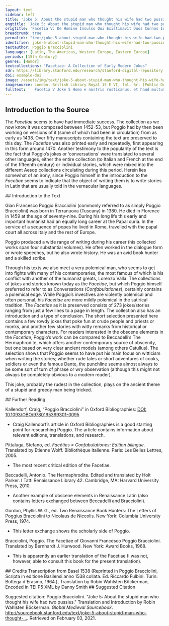 ```yaml
---
layout: text
sidebar: left
title: 'Joke 5: About the stupid man who thought his wife had two pussies | Facetia V: De Homine Insulso Qui Existimavit Duos Cunnos In Uxore'
engtitle: 'Joke 5: About the stupid man who thought his wife had two pussies'
origtitle: 'Facetia V: De Homine Insulso Qui Existimavit Duos Cunnos In Uxore'
breadcrumb: true
permalink: "text/joke-5-about-stupid-man-who-thought-his-wife-had-two-pussies"
identifier: joke-5-about-stupid-man-who-thought-his-wife-had-two-pussies
textauthor: Poggio Bracciolini
languages: [Latin, The Americas, Western Europe, Eastern Europe]
periods: [15th Century]
genres: [Humor]
textcollections: "Facetiae: A Collection of Early Modern Jokes"
sdr: https://library.stanford.edu/research/stanford-digital-repository 
doi: example-doi 
image: /assets/img/text/joke-5-about-stupid-man-who-thought-his-wife-had-two-pussies.jpg
imagesource: London, British Library Royal 15 E VI, fol. 6r. [Public Domain]'
fulltext: '  Facetia V Joke 5 Homo e nostris rusticanus, et haud multum prudens, certe in coitu mulierum rudis, sumpta uxore, There was a man from our part of the country who had taken a wife. He was a bumpkin, not very sensible and surely very ignorant when it came to sleeping with women. cum illa aliquando in lecto renes versus (uerso) virum volvens, nates in eius gremio posuisset, erecto telo uxorem casu cognovit. One night when they were in bed, she turned her back to him placing her buttocks in his lap and he got to know his wife by chance with his spear raised. Admiratusque postmodum et rogans mulierem, an duos cunnos haberet, cum illa annuisset: Afterwards he was amazed and asked the woman whether she had two pussies and when she confirmed this he said: 'Ho, ho,' inquit, 'mihi unus (unus mihi) satis est, alter vero superfluus.' “ha-ha, one is enough for me, the other one is superfluous!” Tum callida uxor, quae a Sacerdote parochiano diligebatur: The sly wife, who was loved by a parish priest, then said: 'Possumus,' inquit, 'ex hoc (+altero) eleemosynam facere; demus eum Ecclesiae et Sacerdoti nostro, cui haec res erit gratissima, et tibi nihil oberit, cum unus sufficiat tibi.' “In that case we can make alms of it and give it to the church and our priest, for whom this would be very pleasing; and this would cause you no grief, since one is enough for you.” Assentit vir uxori, et in gratiam sacerdotis, et ut se onere superfluo levaret. The man agreed, both to gain the priest’s favour and to rid himself of a superfluous burden. Igitur, eo vocato ad cenam, causaque exposita, cum sumpto cibo lectum unum tres ingrederentur, So, the priest was invited for dinner, the reason was disclosed and after they had eaten all three of them went to bed. ita ut mulier media esset, vir anteriori parte, posteriori alter ex dono uteretur, They lay so that the woman was in the middle and the husband made use of the front part, while the other was given use of the rear part as a gift. Sacerdos famelicus concupitique cibi avidus, prior aggreditur aciem sibi commissam: The priest, who was starved and greedy for this longed-for food, was first to approach the battle array entrusted to him. qua in re uxor quoque submurmurans strepitum quemdam edebat. Because of this the wife was moaning and made a little noise. Tunc vir timens ne partes suas aggrederetur: The man feared that the priest was approaching his domains and said: 'Serva,' inquit, 'amice, inter nos conventa, et tua portione utere, meam intactam relinquens.' ”Friend, stick to the agreement we made and make use only of your portion, leave mine alone!” Huic Sacerdos: 'Det mihi gratiam Deus,' inquit, 'nam tua parvi facio (facton ut vid.), ut bonis tantum Ecclesiae uti possim.' The priest replied: “God give me mercy, for I do not value your part much, as long as I can use the property of the church.” His verbis acquiescens stultus ille, quod Ecclesiae concesserat, libere uti iussit. The stupid man was satisfied with this and insisted that the priest freely use that which he had granted to the church. '
---
```

## Introduction to the Source 
<p>The <em>Facetiae</em> seems to have had immediate success. The collection as we now know it was composed between 1452-53, but Poggio had by then been working on versions of it (some of which had been in circulation) from as early as 1438. Over fifty manuscripts containing the text are preserved to this day. The <em>Facetiae</em> was also printed early and repeatedly, first appearing in this form around 1470. Another testimony to the popularity of the text is the fact that Poggio’s jokes or ‘conversations’ were translated to several other languages, either the entire collection (to Italian and French at the end of the fifteenth century) or individual stories, which were mixed into the different Aesop collections circulating during this period. Herein lies somewhat of an irony, since Poggio himself in the introduction to the <em>Facetiae</em> seems to indicate that the object of writing them is to write stories in Latin that are usually told in the vernacular languages.</p>
## Introduction to the Text 
<p>Gian Francesco Poggio Bracciolini (commonly referred to as simply Poggio Bracciolini) was born in Terranuova (Tuscany) in 1380. He died in Florence in 1459 at the age of seventy-nine. During his long life this early and important humanist had an equally long career at the Papal curia. In the service of a sequence of popes he lived in Rome, travelled with the papal court all across Italy and the rest of Europe.</p> <p>Poggio produced a wide range of writing during his career (his collected works span four substantial volumes). He often worked in the dialogue form or wrote speeches, but he also wrote history. He was an avid book hunter and a skilled scribe.</p> <p>Through his texts we also meet a very polemical man, who seems to get into fights with many of his contemporaries, the most famous of which is his conflict with another of the humanist greats, Lorenzo Valla. The collections of jokes and stories known today as the <em>Facetiae</em>, but which Poggio himself preferred to refer to as Conversations (<em>Confabulationes</em>), certainly contains a polemical edge. While Poggio’s invectives are violently polemical and often personal, his <em>Facetiae</em> are more mildly polemical in the satirical tradition. The <em>Facetiae</em> as it is preserved consists of 273 jokes/stories ranging from just a few lines to a page in length. The collection also has an introduction and a type of conclusion. The short selection presented here contains a few rowdy jokes that poke fun at crude people and priests or monks, and another few stories with witty remarks from historical or contemporary characters. For readers interested in the obscene elements in the <em>Facetiae</em>, Poggio’s work can be compared to Beccadelli’s The Hermaphrodite, which offers another contemporary source of obscenity, but one based on very clear ancient models (among others Catullus). The selection shows that Poggio seems to have put his main focus on witticism when writing the stories; whether rude tales or short adventures of cooks, soldiers or even the famous Dante, the punchline seems almost always to be some sort of turn of phrase or wry observation (although this might not always be completely obvious to a modern reader).</p> <p>This joke, probably the rudest in the collection, plays on the ancient theme of a stupid and greedy man being tricked.</p>
## Further Reading 
<p>Kallendorf, Craig, “Poggio Bracciolini” in Oxford Bibliographies: <a href="https://www.oxfordbibliographies.com/view/document/obo-9780195399301/obo-9780195399301-0095.xml">DOI: 10.1093/OBO/9780195399301-0095</a></p> <ul> <li>Craig Kallendorf’s article in Oxford Bibliographies is a good starting point for researching Poggio. The article contains information about relevant editions, translations, and research.</li> </ul> <p>Pittaluga, Stefano, ed. <em>Facéties = Confabulationes: Édition bilingue.</em> Translated by Etienne Wolff. Bibliothèque italienne. Paris: Les Belles Lettres, 2005.</p> <ul> <li>The most recent critical edition of the Facetiae.</li> </ul> <p>Beccadelli, Antonio. The Hermaphrodite. Edited and translated by Holt Parker. I Tatti Renaissance Library 42. Cambridge, MA: Harvard University Press, 2010.</p> <ul> <li>Another example of obscene elements in Renaissance Latin (also contains letters exchanged between Beccadelli and Bracciolini).</li> </ul> <p>Gordon, Phyllis W. G., ed. Two Renaissance Book Hunters: The Letters of Poggius Bracciolini to Nicolaus de Niccolis. New York: Columbia University Press, 1974.</p> <ul> <li>This letter exchange shows the scholarly side of Poggio.</li> </ul> <p>Bracciolini, Poggio. The Facetiae of Giovanni Francesco Poggio Bracciolini. Translated by Bernhardt J. Hurwood. New York: Award Books, 1968.</p> <ul> <li>This is apparently an earlier translation of the Facetiae (I was not, however, able to consult this book for the present translation).</li> </ul>
## Credits
Transcription from Basel 1538 (Reprinted in Poggio Bracciolini, Scripta in editione Basilensi anno 1538 collata. Ed. Riccardo Fulbini. Turin: Bottega d'Erasmo, 1964.), 
Translation by Robin Wahlsten Böckerman, 
Encoded in TEI P5 XML by Danny Smith
## Suggested Citation
<p>Suggested citation: Poggio Bracciolini.  "Joke 5: About the stupid man who thought his wife had two pussies." Translation and Introduction by Robin Wahlsten Böckerman. <em>Global Medieval Sourcebook</em>. <a href="http://sourcebook.stanford.edu/text/joke-5-about-stupid-man-who-thought-his-wife-had-two-pussies">http://sourcebook.stanford.edu/text/joke-5-about-stupid-man-who-thought-...</a>. Retrieved on February 03, 2021.</p>